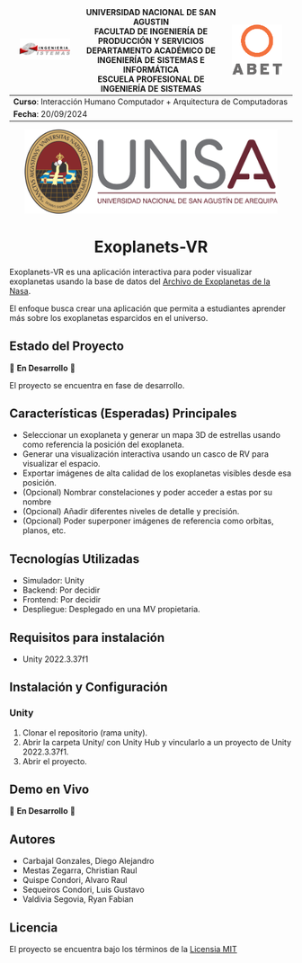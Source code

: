 <div align="center">
<table>
    <thead>
        <tr>
            <td style="width:25%; text-align:center;"><img src="assets/img/epis.png" alt="EPIS" style="width:80%; height:auto"/></td>
            <td style="text-align:center;">
                <span><b>UNIVERSIDAD NACIONAL DE SAN AGUSTIN</b></span><br />
                <span><b>FACULTAD DE INGENIERÍA DE PRODUCCIÓN Y SERVICIOS</b></span><br />
                <span><b>DEPARTAMENTO ACADÉMICO DE INGENIERÍA DE SISTEMAS E INFORMÁTICA</b></span><br />
                <span><b>ESCUELA PROFESIONAL DE INGENIERÍA DE SISTEMAS</b></span>
            </td>
            <td style="width:25%; text-align:center;"><img src="assets/img/abet.png" alt="ABET" style="width:80%; height:auto"/></td>
        </tr>
    </thead>
    <tbody>
        <tr>
            <td colspan="3"><span><b>Curso</b></span>: Interacción Humano Computador + Arquitectura de Computadoras</td>
        </tr>
        <tr>
            <td colspan="3"><span><b>Fecha</b></span>: 20/09/2024</td>
        </tr>
    </tbody>
</table>
</div>
<div align="center" style="margin-top: 10px;">
    <img src="assets/img/unsa.png" alt="UNSA" width="450px" height="150px">
    <h1 style="font-weight:bold; font-size: 2em;">Exoplanets-VR</h1>
</div>

Exoplanets-VR es una aplicación interactiva para poder visualizar exoplanetas usando la base de datos del [Archivo de Exoplanetas de la Nasa](https://exoplanetarchive.ipac.caltech.edu/).

El enfoque busca crear una aplicación que permita a estudiantes aprender más sobre los exoplanetas esparcidos en el universo.

## Estado del Proyecto

🚧 **En Desarrollo** 🚧

El proyecto se encuentra en fase de desarrollo.

## Características (Esperadas) Principales

-   Seleccionar un exoplaneta y generar un mapa 3D de estrellas usando como referencia la posición del exoplaneta.
-   Generar una visualización interactiva usando un casco de RV para visualizar el espacio.
-   Exportar imágenes de alta calidad de los exoplanetas visibles desde esa posición.
-   (Opcional) Nombrar constelaciones y poder acceder a estas por su nombre
-   (Opcional) Añadir diferentes niveles de detalle y precisión.
-   (Opcional) Poder superponer imágenes de referencia como orbitas, planos, etc.

## Tecnologías Utilizadas

-   Simulador: Unity
-   Backend: Por decidir
-   Frontend: Por decidir
-   Despliegue: Desplegado en una MV propietaria.

## Requisitos para instalación

-   Unity 2022.3.37f1

## Instalación y Configuración

### Unity

1.  Clonar el repositorio (rama unity).
2.  Abrir la carpeta Unity/ con Unity Hub y vincularlo a un proyecto de Unity 2022.3.37f1.
3.  Abrir el proyecto.

## Demo en Vivo

🚧 **En Desarrollo** 🚧

## Autores

-   Carbajal Gonzales, Diego Alejandro
-   Mestas Zegarra, Christian Raul
-   Quispe Condori, Alvaro Raul
-   Sequeiros Condori, Luis Gustavo
-   Valdivia Segovia, Ryan Fabian

## Licencia

El proyecto se encuentra bajo los términos de la [Licensia MIT](/LICENSE)